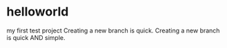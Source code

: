 # helloworld
my first test project
Creating a new branch is quick.
Creating a new branch is quick AND simple.
